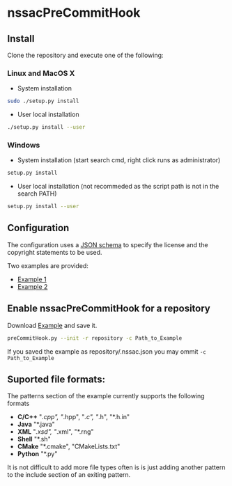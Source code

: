 # nssacPreCommitHook

## Install

Clone the repository and execute one of the following:

### Linux and MacOS X
* System installation
``` sh
sudo ./setup.py install
```

* User local installation
``` sh
./setup.py install --user
```

### Windows
* System installation (start search cmd, right click runs as administrator)
``` sh
setup.py install
```

* User local installation (not recommeded as the script path is not in the search PATH)
``` sh
setup.py install --user
```

## Configuration
The configuration uses a [JSON schema](https://github.com/NSSAC/nssacPreCommitHook/blob/master/schema/preCommitHook.json) to specify the license and the copyright statements to be used.

Two examples are provided:
  * [Example 1](https://github.com/NSSAC/nssacPreCommitHook/blob/master/schema/example.json)
  * [Example 2](https://github.com/NSSAC/nssacPreCommitHook/blob/master/test/example.json)
  
## Enable nssacPreCommitHook for a repository
Download [Example](https://github.com/NSSAC/nssacPreCommitHook/blob/master/schema/example.json) and save it. 

``` sh
preCommitHook.py --init -r repository -c Path_to_Example
```

If you saved the example as repository/.nssac.json you may ommit `-c Path_to_Example`

## Suported file formats:
The patterns section of the example currently supports the following formats
* __C/C++__ "*.cpp", "*.hpp", "*.c", "*.h", "*.h.in"
* __Java__ "*.java"
* __XML__ "*.xsd", "*.xml", "*.rng"
* __Shell__ "*.sh"
* __CMake__ "*.cmake", "CMakeLists.txt"
* __Python__ "*.py"

It is not difficult to add more file types often is is just adding another pattern to the include section of an exiting pattern.
